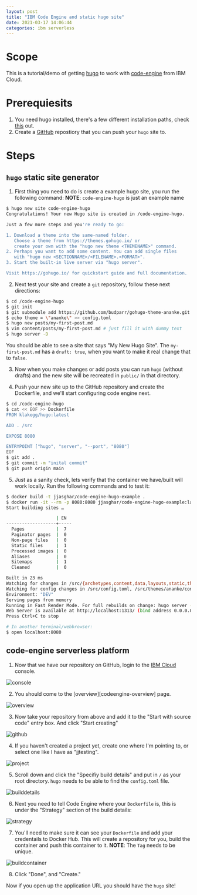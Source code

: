 ```yaml
---
layout: post
title: "IBM Code Engine and static hugo site"
date: 2021-03-17 14:06:44
categories: ibm serverless
---
```

# Scope

This is a tutorial/demo of getting [hugo][mainhugo] to work with [code-engine][codeengine]
from IBM Cloud.

# Prerequiesits

1. You need hugo installed, there's a few different installation paths, check [this][hugo] out.
1. Create a [GitHub][githubnew] repostiory that you can push your `hugo` site to.

# Steps

## `hugo` static site generator

1. First thing you need to do is create a example hugo site, you run the following command:
**NOTE**: `code-engine-hugo` is just an example name

```bash
$ hugo new site code-engine-hugo
Congratulations! Your new Hugo site is created in /code-engine-hugo.

Just a few more steps and you're ready to go:

1. Download a theme into the same-named folder.
   Choose a theme from https://themes.gohugo.io/ or
   create your own with the "hugo new theme <THEMENAME>" command.
2. Perhaps you want to add some content. You can add single files
   with "hugo new <SECTIONNAME>/<FILENAME>.<FORMAT>".
3. Start the built-in live server via "hugo server".

Visit https://gohugo.io/ for quickstart guide and full documentation.
```

2. Next test your site and create a `git` repository, follow these next directions:

```bash
$ cd /code-engine-hugo
$ git init
$ git submodule add https://github.com/budparr/gohugo-theme-ananke.git themes/ananke
$ echo theme = \"ananke\" >> config.toml
$ hugo new posts/my-first-post.md
$ vim content/posts/my-first-post.md # just fill it with dummy text
$ hugo server -D
```

You should be able to see a site that says "My New Hugo Site". The `my-first-post.md`
has a `draft: true`, when you want to make it real change that to `false`.

3. Now when you make changes or add posts you can run `hugo` (without drafts) and the new site
will be recreated in `public/` in that directory.

4. Push your new site up to the GitHub repository and create the Dockerfile, and we'll start configuring
code engine next.

```bash
$ cd /code-engine-hugo
$ cat << EOF >> Dockerfile                                                                                                   [45/104]
FROM klakegg/hugo:latest

ADD . /src

EXPOSE 8080

ENTRYPOINT ["hugo", "server", "--port", "8080"]
EOF
$ git add .
$ git commit -m "inital commit"
$ git push origin main
```

5. Just as a sanity check, lets verify that the container we have/built will work locally. Run
the following commands and to test it:

```bash
$ docker build -t jjasghar/code-engine-hugo-example .
$ docker run -it --rm -p 8080:8080 jjasghar/code-engine-hugo-example:latest server
Start building sites …

                   | EN
-------------------+-----
  Pages            |  7
  Paginator pages  |  0
  Non-page files   |  0
  Static files     |  1
  Processed images |  0
  Aliases          |  0
  Sitemaps         |  1
  Cleaned          |  0

Built in 23 ms
Watching for changes in /src/{archetypes,content,data,layouts,static,themes}
Watching for config changes in /src/config.toml, /src/themes/ananke/config.yaml
Environment: "DEV"
Serving pages from memory
Running in Fast Render Mode. For full rebuilds on change: hugo server --disableFastRender
Web Server is available at http://localhost:1313/ (bind address 0.0.0.0)
Press Ctrl+C to stop

# In another terminal/webbrowser:
$ open localhost:8080
```

## code-engine serverless platform

1. Now that we have our repository on GitHub, login to the [IBM Cloud][ibmcloud]
console.

![console](../../../../../pics/codeengineconsole.png)

2. You should come to the [overview][codeengine-overview] page.

![overview](../../../../../pics/codeengineoverview.png)

3. Now take your repository from above and add it to the "Start with source code"
entry box.
And click "Start creating"

![github](../../../../../pics/codeengineoverview-github.png)

4. If you haven't created a project yet, create one where I'm pointing to, or select
one like I have as "jjtesting".

![project](../../../../../pics/codeengineoverview-project.png)

5. Scroll down and click the "Specifiy build details" and put in `/` as your
root directory. `hugo` needs to be able to find the `config.toml` file.

![builddetails](../../../../../pics/codeengineoverview-specifybuild.png)

6. Next you need to tell Code Engine where your `Dockerfile` is, this is under
the "Strategy" section of the build details:

![strategy](../../../../../pics/codeengineoverview-dockerfile.png)

7. You'll need to make sure it can see your `Dockerfile` and add your credentails
to Docker Hub. This will create a repository for you, build the container
and push this container to it. **NOTE**: The `Tag` needs to be unique.

![buildcontainer](../../../../../pics/codeengineoverview-output.png)

8. Click "Done", and "Create."

Now if you open up the application URL you should have the `hugo` site!

[codeengine]: https://www.ibm.com/cloud/code-engine
[codeengines-overview]: https://cloud.ibm.com/codeengine/overview
[hugo]: https://gohugo.io/getting-started/installing/
[ibmcloud]: https://cloud.ibm.com
[mainhugo]: https://gohugo.io/
[githubnew]: https://github.com/new
